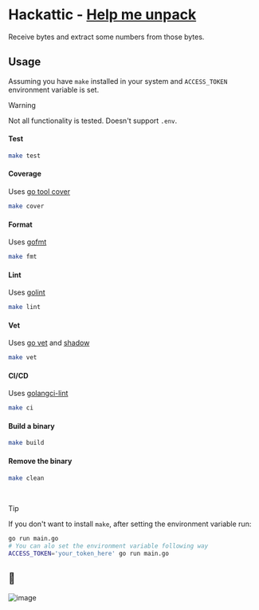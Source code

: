 # Hackattic - [Help me unpack](https://hackattic.com/challenges/help_me_unpack)

Receive bytes and extract some numbers from those bytes.

## Usage

Assuming you have `make` installed in your system and `ACCESS_TOKEN` environment variable is set.

> [!WARNING]
> Not all functionality is tested. Doesn't support `.env`.

#### Test

```bash
make test
```

#### Coverage

Uses [go tool cover](https://pkg.go.dev/cmd/cover)

```bash
make cover
```

#### Format

Uses [gofmt](https://pkg.go.dev/cmd/gofmt)

```bash
make fmt
```

#### Lint

Uses [golint](https://pkg.go.dev/golang.org/x/lint/golint)

```bash
make lint
```

#### Vet

Uses [go vet](https://pkg.go.dev/cmd/vet) and [shadow](https://pkg.go.dev/golang.org/x/tools/go/analysis/passes/shadow)

```bash
make vet
```

#### CI/CD

Uses [golangci-lint](https://golangci-lint.run/)

```bash
make ci
```

#### Build a binary

```bash
make build
```

#### Remove the binary

```bash
make clean
```

</br>

> [!TIP]
> If you don't want to install `make`, after setting the environment variable run:

```bash
go run main.go
# You can alo set the environment variable following way
ACCESS_TOKEN='your_token_here' go run main.go
```

## 🎉

![image](https://github.com/therin/hackattic/assets/86803100/3a00f8ba-2d38-4a58-bd55-03cbf79a21ff)
